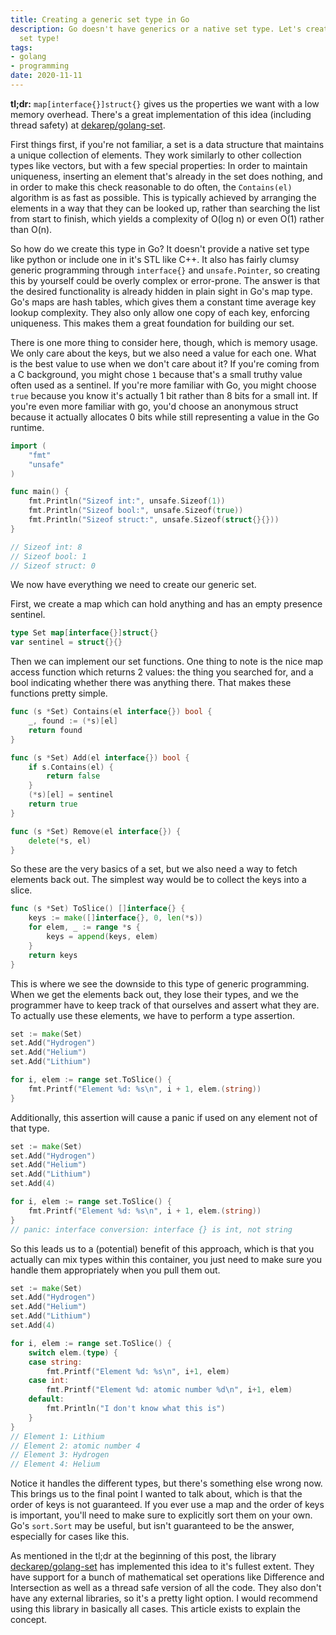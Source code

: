 ```yaml
---
title: Creating a generic set type in Go
description: Go doesn't have generics or a native set type. Let's create a generic
  set type!
tags:
- golang
- programming
date: 2020-11-11
---
```


**tl;dr:** `map[interface{}]struct{}` gives us the properties we want with a low
memory overhead. There's a great implementation of this idea (including thread
safety) at [dekarep/golang-set](https://github.com/deckarep/golang-set).

First things first, if you're not familiar, a set is a data structure that
maintains a unique collection of elements. They work similarly to other
collection types like vectors, but with a few special properties: In order to
maintain uniqueness, inserting an element that's already in the set does
nothing, and in order to make this check reasonable to do often, the
`Contains(el)` algorithm is as fast as possible. This is typically achieved by
arranging the elements in a way that they can be looked up, rather than
searching the list from start to finish, which yields a complexity of O(log n)
or even O(1) rather than O(n).

So how do we create this type in Go? It doesn't provide a native set type like
python or include one in it's STL like C++. It also has fairly clumsy generic
programming through `interface{}` and `unsafe.Pointer`, so creating this by
yourself could be overly complex or error-prone. The answer is that the desired
functionality is already hidden in plain sight in Go's map type. Go's maps are
hash tables, which gives them a constant time average key lookup complexity.
They also only allow one copy of each key, enforcing uniqueness. This makes
them a great foundation for building our set.

There is one more thing to consider here, though, which is memory usage. We
only care about the keys, but we also need a value for each one. What is the
best value to use when we don't care about it? If you're coming from a C
background, you might chose `1` because that's a small truthy value often used
as a sentinel. If you're more familiar with Go, you might choose `true` because
you know it's actually 1 bit rather than 8 bits for a small int. If you're even
more familiar with go, you'd choose an anonymous struct because it actually
allocates 0 bits while still representing a value in the Go runtime.

```go
import (
	"fmt"
	"unsafe"
)

func main() {
	fmt.Println("Sizeof int:", unsafe.Sizeof(1))
	fmt.Println("Sizeof bool:", unsafe.Sizeof(true))
	fmt.Println("Sizeof struct:", unsafe.Sizeof(struct{}{}))
}

// Sizeof int: 8
// Sizeof bool: 1
// Sizeof struct: 0
```

We now have everything we need to create our generic set.

First, we create a map which can hold anything and has an empty presence
sentinel.

```go
type Set map[interface{}]struct{}
var sentinel = struct{}{}
```

Then we can implement our set functions. One thing to note is the nice map
access function which returns 2 values: the thing you searched for, and a bool
indicating whether there was anything there. That makes these functions pretty
simple.

```go
func (s *Set) Contains(el interface{}) bool {
	_, found := (*s)[el]
	return found
}

func (s *Set) Add(el interface{}) bool {
	if s.Contains(el) {
		return false
	}
	(*s)[el] = sentinel
	return true
}

func (s *Set) Remove(el interface{}) {
	delete(*s, el)
}
```

So these are the very basics of a set, but we also need a way to fetch elements
back out. The simplest way would be to collect the keys into a slice.

```go
func (s *Set) ToSlice() []interface{} {
	keys := make([]interface{}, 0, len(*s))
	for elem, _ := range *s {
		keys = append(keys, elem)
	}
	return keys
}
```

This is where we see the downside to this type of generic programming. When we
get the elements back out, they lose their types, and we the programmer have to
keep track of that ourselves and assert what they are. To actually use these
elements, we have to perform a type assertion.

```go
set := make(Set)
set.Add("Hydrogen")
set.Add("Helium")
set.Add("Lithium")

for i, elem := range set.ToSlice() {
	fmt.Printf("Element %d: %s\n", i + 1, elem.(string))
}
```

Additionally, this assertion will cause a panic if used on any element not of
that type.

```go
set := make(Set)
set.Add("Hydrogen")
set.Add("Helium")
set.Add("Lithium")
set.Add(4)

for i, elem := range set.ToSlice() {
	fmt.Printf("Element %d: %s\n", i + 1, elem.(string))
}
// panic: interface conversion: interface {} is int, not string
```

So this leads us to a (potential) benefit of this approach, which is that you
actually can mix types within this container, you just need to make sure you
handle them appropriately when you pull them out.

```go
set := make(Set)
set.Add("Hydrogen")
set.Add("Helium")
set.Add("Lithium")
set.Add(4)

for i, elem := range set.ToSlice() {
	switch elem.(type) {
	case string:
		fmt.Printf("Element %d: %s\n", i+1, elem)
	case int:
		fmt.Printf("Element %d: atomic number %d\n", i+1, elem)
	default:
		fmt.Println("I don't know what this is")
	}
}
// Element 1: Lithium
// Element 2: atomic number 4
// Element 3: Hydrogen
// Element 4: Helium
```

Notice it handles the different types, but there's something else wrong now.
This brings us to the final point I wanted to talk about, which is that the
order of keys is not guaranteed. If you ever use a map and the order of keys is
important, you'll need to make sure to explicitly sort them on your own. Go's
`sort.Sort` may be useful, but isn't guaranteed to be the answer, especially
for cases like this.

As mentioned in the tl;dr at the beginning of this post, the library
[deckarep/golang-set](https://github.com/deckarep/golang-set) has implemented
this idea to it's fullest extent. They have support for a bunch of mathematical
set operations like Difference and Intersection as well as a thread safe
version of all the code. They also don't have any external libraries, so it's a
pretty light option. I would recommend using this library in basically all
cases. This article exists to explain the concept.
